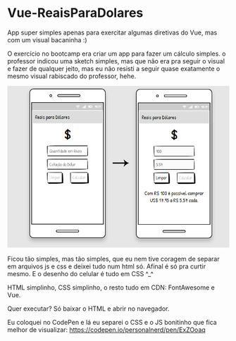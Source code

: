 # Vue-ReaisParaDolares
App super simples apenas para exercitar algumas diretivas do Vue, mas com um visual bacaninha :)

O exercício no bootcamp era criar um app para fazer um cálculo simples. o professor indicou uma sketch simples, mas que não era pra seguir o visual e fazer de qualquer jeito, mas eu não resisti a seguir quase exatamente o mesmo visual rabiscado do professor, hehe.

![Antes e Depois](print.png)

Ficou tão simples, mas tão simples, que eu nem tive coragem de separar em arquivos js e css e deixei tudo num html só. Afinal é só pra curtir mesmo. E o desenho do celular é tudo em CSS ^_^

HTML simplinho, CSS simplinho, o resto tudo em CDN: FontAwesome e Vue.

Quer executar? Só baixar o HTML e abrir no navegador.

Eu coloquei no CodePen e lá eu separei o CSS e o JS bonitinho que fica melhor de visualizar: https://codepen.io/personalnerd/pen/ExZOoaq
